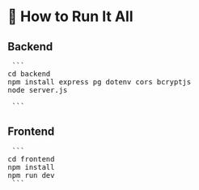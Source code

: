 # 🚀 How to Run It All


## Backend

<pre> ``` 
cd backend
npm install express pg dotenv cors bcryptjs
node server.js

 ``` </pre>

## Frontend

<pre> ``` 
cd frontend
npm install
npm run dev
 ``` </pre>

